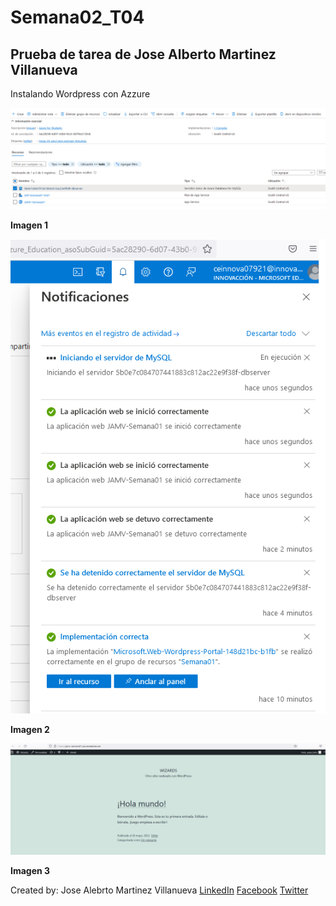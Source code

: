 # Semana02_T04
## Prueba de tarea de Jose Alberto Martinez Villanueva
Instalando Wordpress con Azzure


![Imagen 1](https://github.com/JoseAlbertoMV/Semana01_T01/blob/c250efeb95d9e19c01164169fc756a99095d1dc5/Semana%201%20T1/Image01.png)

**Imagen 1**


![Imagen 2](https://github.com/JoseAlbertoMV/Semana01_T01/blob/c250efeb95d9e19c01164169fc756a99095d1dc5/Semana%201%20T1/Image02.png)

**Imagen 2**


![Imagen 3](https://github.com/JoseAlbertoMV/Semana01_T01/blob/c250efeb95d9e19c01164169fc756a99095d1dc5/Semana%201%20T1/Image03.png)

**Imagen 3**

Created by: Jose Alebrto Martinez Villanueva 
[LinkedIn](https://www.linkedin.com/in/jos%C3%A9-alberto-martinez-villanueva-98ba9919)
[Facebook](https://www.facebook.com/jamartinezv)
[Twitter](https://twitter.com/pepe_beto)

